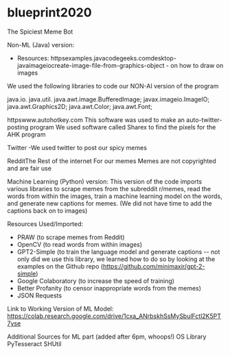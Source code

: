 # blueprint2020
The Spiciest Meme Bot

Non-ML (Java) version:
- Resources:
httpsexamples.javacodegeeks.comdesktop-javaimageiocreate-image-file-from-graphics-object  - on how to draw on images

We used the following libraries to code our NON-AI version of the program

java.io.
java.util.
java.awt.image.BufferedImage;
javax.imageio.ImageIO;
java.awt.Graphics2D;
java.awt.Color;
java.awt.Font;

httpswww.autohotkey.com 
This software was used to make an auto-twitter-posting program
We used software called Sharex to find the pixels for the AHK program

Twitter
	-We used twitter to post our spicy memes
 
RedditThe Rest of the internet
For our memes
Memes are not copyrighted and are fair use


Machine Learning (Python) version:
This version of the code imports various libraries to scrape memes from the subreddit r/memes, read the words from within the images, train a machine learning model on the words, and generate new captions for memes. (We did not have time to add the captions back on to images)

Resources Used/Imported:
- PRAW (to scrape memes from Reddit)
- OpenCV (to read words from within images)
- GPT2-Simple (to train the language model and generate captions -- not only did we use this library, we learned how to do so by looking at the examples on the Github repo (https://github.com/minimaxir/gpt-2-simple) 
- Google Colaboratory (to increase the speed of training)
- Better Profanity (to censor inappropriate words from the memes)
- JSON Requests

Link to Working Version of ML Model:
https://colab.research.google.com/drive/1cxa_ANrbskhSsMySbulFctl2K5PT7yse


Additional Sources for ML part (added after 6pm, whoops!)
OS Library
PyTesseract
SHUtil
